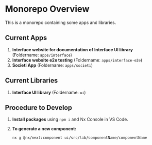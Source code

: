 # Monorepo Overview

This is a monorepo containing some apps and libraries.

## Current Apps

1. **Interface website for documentation of Interface UI library** (Foldername: `apps/interface`)
2. **Interface website e2e testing** (Foldername: `apps/interface-e2e`)
3. **Societi App** (Foldername: `apps/societi`)

## Current Libraries

1. **Interface UI library** (Foldername: `ui`)

## Procedure to Develop

1. **Install packages** using `npm i` and Nx Console in VS Code.

2. **To generate a new component:**
   ```sh
   nx g @nx/next:component ui/src/lib/componentName/componentName
   ```
